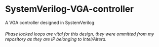 # SystemVerilog-VGA-controller
A VGA controller designed in SystemVerilog

###### Phase locked loops are vital for this design, they were ommitted from my repository as they are IP belonging to Intel/Altera.
